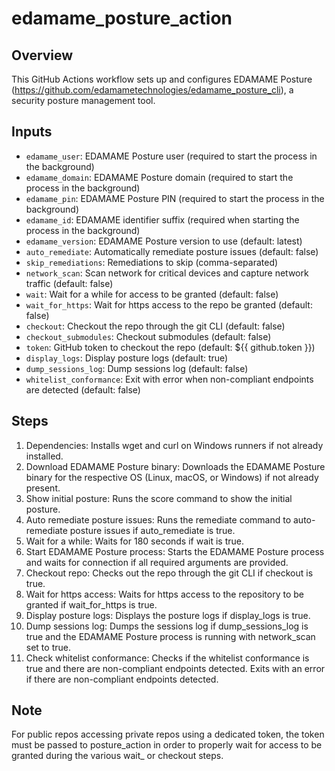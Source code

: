 # edamame_posture_action

## Overview
This GitHub Actions workflow sets up and configures EDAMAME Posture (https://github.com/edamametechnologies/edamame_posture_cli), a security posture management tool.

## Inputs
- `edamame_user`: EDAMAME Posture user (required to start the process in the background)
- `edamame_domain`: EDAMAME Posture domain (required to start the process in the background)
- `edamame_pin`: EDAMAME Posture PIN (required to start the process in the background)
- `edamame_id`: EDAMAME identifier suffix (required when starting the process in the background)
- `edamame_version`: EDAMAME Posture version to use (default: latest)
- `auto_remediate`: Automatically remediate posture issues (default: false)
- `skip_remediations`: Remediations to skip (comma-separated)
- `network_scan`: Scan network for critical devices and capture network traffic (default: false)
- `wait`: Wait for a while for access to be granted (default: false)
- `wait_for_https`: Wait for https access to the repo be granted (default: false)
- `checkout`: Checkout the repo through the git CLI (default: false)
- `checkout_submodules`: Checkout submodules (default: false)
- `token`: GitHub token to checkout the repo (default: ${{ github.token }})
- `display_logs`: Display posture logs (default: true)
- `dump_sessions_log`: Dump sessions log (default: false)
- `whitelist_conformance`: Exit with error when non-compliant endpoints are detected (default: false)

## Steps
1. Dependencies: Installs wget and curl on Windows runners if not already installed.
2. Download EDAMAME Posture binary: Downloads the EDAMAME Posture binary for the respective OS (Linux, macOS, or Windows) if not already present.
3. Show initial posture: Runs the score command to show the initial posture.
4. Auto remediate posture issues: Runs the remediate command to auto-remediate posture issues if auto_remediate is true.
5. Wait for a while: Waits for 180 seconds if wait is true.
6. Start EDAMAME Posture process: Starts the EDAMAME Posture process and waits for connection if all required arguments are provided.
7. Checkout repo: Checks out the repo through the git CLI if checkout is true.
8. Wait for https access: Waits for https access to the repository to be granted if wait_for_https is true.
9. Display posture logs: Displays the posture logs if display_logs is true.
10. Dump sessions log: Dumps the sessions log if dump_sessions_log is true and the EDAMAME Posture process is running with network_scan set to true.
11. Check whitelist conformance: Checks if the whitelist conformance is true and there are non-compliant endpoints detected. Exits with an error if there are non-compliant endpoints detected.

## Note
For public repos accessing private repos using a dedicated token, the token must be passed to posture_action in order to properly wait for access to be granted during the various wait_ or checkout steps.